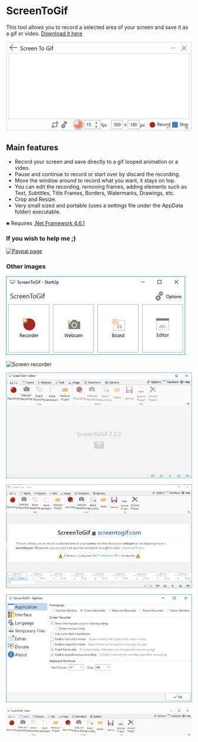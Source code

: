 
# ScreenToGif

This tool allows you to record a selected area of your screen and save it as a gif or video. [Download it here](https://github.com/NickeManarin/ScreenToGif/releases)

 ![Screen recorder](https://github.com/NickeManarin/ScreenToGif/blob/gh-pages/stylesheets/Recorder.PNG)
 
 
## Main features

* Record your screen and save directly to a gif looped animation or a video.
* Pause and continue to record or start over by discard the recording.
* Move the window around to record what you want, it stays on top.
* You can edit the recording, removing frames, adding elements such as Text, Subtitles, Title Frames, Borders, Watermarks, Drawings, etc.
* Crop and Resize.
* Very small sized and portable (uses a settings file under the AppData folder) executable.

♣ Requires [.Net Framework 4.6.1](http://www.microsoft.com/en-us/download/details.aspx?id=49982)

### If you wish to help me ;)

[![Paypal page](https://github.com/NickeManarin/ScreenToGif/blob/gh-pages/stylesheets/Donate.gif)](https://www.paypal.com/cgi-bin/webscr?cmd=_donations&business=JCY2BGLULSWVJ&lc=US&item_name=ScreenToGif&item_number=screentogif&currency_code=USD&bn=PP%2dDonationsBF%3abtn_donateCC_LG%2egif%3aNonHosted)

### Other images

![Startup](https://github.com/NickeManarin/ScreenToGif/blob/gh-pages/stylesheets/Startup.PNG)
 
![Screen recorder](https://github.com/NickeManarin/ScreenToGif/blob/gh-pages/stylesheets/Main.gif)
  
![Editor](https://github.com/NickeManarin/ScreenToGif/blob/gh-pages/stylesheets/Editor.PNG)
 
![Editor](https://github.com/NickeManarin/ScreenToGif/blob/gh-pages/stylesheets/Editor%202.PNG)

![Options](https://github.com/NickeManarin/ScreenToGif/blob/gh-pages/stylesheets/Options.PNG)

![Ribon](https://github.com/NickeManarin/ScreenToGif/blob/gh-pages/stylesheets/Ribbon.gif)

